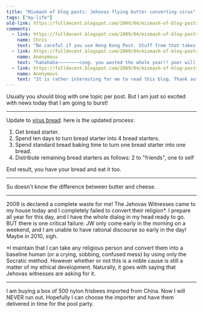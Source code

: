 ```yaml
---
title: "Mismash of blog posts: Jehovas flying butter converting virus"
tags: ["my-life"]
old-link: https://fulldecent.blogspot.com/2009/04/mismash-of-blog-posts-jehovas-flying.html
comments:
  - link: https://fulldecent.blogspot.com/2009/04/mismash-of-blog-posts-jehovas-flying.html#comment-1467442858707419053
    name: Chris
    text: "Be careful if you use Hong Kong Post. Stuff from that takes a very long time. It will arrive, just much later than you expected. order early."
  - link: https://fulldecent.blogspot.com/2009/04/mismash-of-blog-posts-jehovas-flying.html#comment-5179374360145457124
    name: Anonymous
    text: "hahahaha~~~~~~~~cong. you wasted the whole year!! poor will!!do you know who i am ?"
  - link: https://fulldecent.blogspot.com/2009/04/mismash-of-blog-posts-jehovas-flying.html#comment-514605666898308124
    name: Anonymous
    text: "It is rather interesting for me to read this blog. Thank author for it. I like such topics and anything connected to them. I would like to read more soon."
---
```


Usually you should blog with one topic per post. But I am just so excited with news today that I am going to burst!

---

Update to [virus bread](./grandmom-bakes-virus-bread): here is the updated process:

1. Get bread starter.
2. Spend ten days to turn bread starter into 4 bread starters.
3. Spend standard bread baking time to turn one bread starter into one bread.
4. Distribute remaining bread starters as follows: 2 to "friends", one to self

End result, you have your bread and eat it too.

---

Su doesn't know the difference between butter and cheese.

---

2009 is declared a complete waste for me! The Jehovas Witnesses came to my house today and I completely failed to convert their religion*. I prepare all year for this day, and I have the whole dialog in my head ready to go. BUT there is one critical failure: JW only come early in the morning on a weekend, and I am unable to have rational discourse so early in the day! Maybe in 2010, sigh.

*I maintain that I can take any religious person and convert them into a baseline human (or a crying, sobbing, confused mess) by using only the Socratic method. However whether or not this is a noble cause is still a matter of my ethical development. Naturally, it goes with saying that Jehovas witnesses are asking for it.

---

I am buying a box of 500 nylon frisbees imported from China. Now I will NEVER run out. Hopefully I can choose the importer and have them delivered in time for the pool party.
